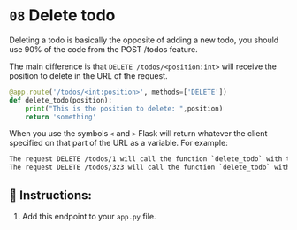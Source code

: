 # `08` Delete todo

Deleting a todo is basically the opposite of adding a new todo, you should use 90% of the code from the POST /todos feature.

The main difference is that `DELETE /todos/<position:int>` will receive the position to delete in the URL of the request.

```python
@app.route('/todos/<int:position>', methods=['DELETE'])
def delete_todo(position):
    print("This is the position to delete: ",position)
    return 'something'
```

When you use the symbols `<` and `>` Flask will return whatever the client specified on that part of the URL as a variable. For example:

```txt
The request DELETE /todos/1 will call the function `delete_todo` with the variable position == 1
The request DELETE /todos/323 will call the function `delete_todo` with the variable position == 323
```

## 📝 Instructions:

1. Add this endpoint to your `app.py` file.